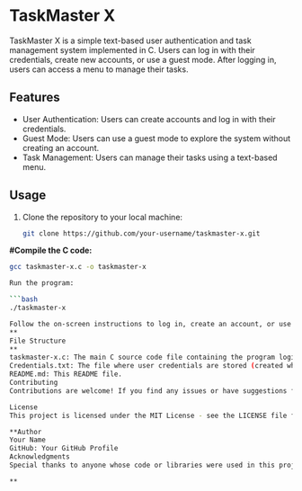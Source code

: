 # TaskMaster X

TaskMaster X is a simple text-based user authentication and task management system implemented in C. Users can log in with their credentials, create new accounts, or use a guest mode. After logging in, users can access a menu to manage their tasks.

## Features

- User Authentication: Users can create accounts and log in with their credentials.
- Guest Mode: Users can use a guest mode to explore the system without creating an account.
- Task Management: Users can manage their tasks using a text-based menu.

## Usage

1. Clone the repository to your local machine:

   ```bash
   git clone https://github.com/your-username/taskmaster-x.git

**#Compile the C code:**
   ```bash
   gcc taskmaster-x.c -o taskmaster-x

Run the program:

   ```bash
   ./taskmaster-x

Follow the on-screen instructions to log in, create an account, or use the guest mode.
**
File Structure
**
taskmaster-x.c: The main C source code file containing the program logic.
Credentials.txt: The file where user credentials are stored (created when users create accounts).
README.md: This README file.
Contributing
Contributions are welcome! If you find any issues or have suggestions for improvements, please open an issue or submit a pull request.

License
This project is licensed under the MIT License - see the LICENSE file for details.

**Author
Your Name
GitHub: Your GitHub Profile
Acknowledgments
Special thanks to anyone whose code or libraries were used in this project.

**
